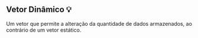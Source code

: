 ## Vetor Dinâmico 💡

Um vetor que permite a alteração da quantidade de dados armazenados, ao contrário de um vetor estático.
